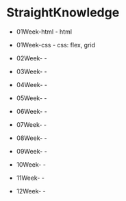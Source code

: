 # StraightKnowledge
- 01Week-html   - html 
- 01Week-css    - css: flex, grid



- 02Week-       - 
- 03Week-       - 
- 04Week-       - 
- 05Week-       - 
- 06Week-       - 
- 07Week-       - 
- 08Week-       - 
- 09Week-       - 
- 10Week-       - 
- 11Week-       - 
- 12Week-       - 